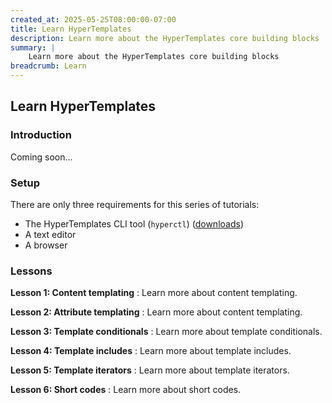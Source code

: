```yaml
---
created_at: 2025-05-25T08:00:00-07:00
title: Learn HyperTemplates
description: Learn more about the HyperTemplates core building blocks
summary: |
    Learn more about the HyperTemplates core building blocks
breadcrumb: Learn
---
```


## Learn HyperTemplates

<auto-toc selectors='h3,h4,h5,h6,dl dt'></auto-toc>

### Introduction

Coming soon...

### Setup

There are only three requirements for this series of tutorials: 

* The HyperTemplates CLI tool (`hyperctl`) ([downloads]) 
* A text editor 
* A browser

### Lessons

**Lesson 1: Content templating**
: Learn more about content templating.

  <learn-more ht-block href='./lesson-1/'></learn-more>

**Lesson 2: Attribute templating**
: Learn more about content templating.

  <learn-more ht-block href='./lesson-2/'></learn-more>

**Lesson 3: Template conditionals**
: Learn more about template conditionals.

  <learn-more ht-block href='./lesson-3/'></learn-more>

**Lesson 4: Template includes**
: Learn more about template includes.

  <learn-more ht-block href='./lesson-4/'></learn-more>

**Lesson 5: Template iterators**
: Learn more about template iterators.

  <learn-more ht-block href='./lesson-5/'></learn-more>

**Lesson 6: Short codes**
: Learn more about short codes.

  <learn-more ht-block href='./lesson-6/'></learn-more>

<!-- Links -->
[downloads]: /downloads/
